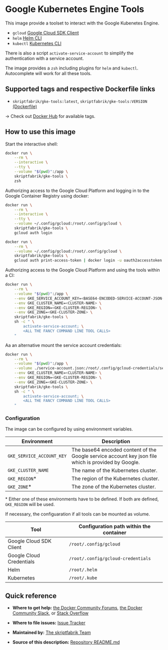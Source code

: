# Google Kubernetes Engine Tools

This image provide a toolset to interact with the Google Kubenetes
Engine.

-   `gcloud` [Google Cloud SDK Client](https://cloud.google.com/sdk/gcloud/)
-   `helm` [Helm CLI](https://docs.helm.sh/helm/#helm)
-   `kubectl` [Kubernetes CLI](https://kubernetes.io/docs/reference/kubectl/overview/)

There is also a script `activate-service-account` to simplify the
authentication with a service account.

The image provides a `zsh` including plugins for `helm` and `kubectl`.
Autocomplete will work for all these tools.

## Supported tags and respective Dockerfile links
-   `skriptfabrik/gke-tools:latest`, `skriptfabrik/gke-tools:VERSION` [(Dockerfile)](https://github.com/skriptfabrik/docker-gke-tools/blob/master/Dockerfile)

&rarr; Check out [Docker Hub](https://hub.docker.com/r/skriptfabrik/gke-tools/tags/) for available tags.

## How to use this image

Start the interactive shell:

```bash
docker run \
    --rm \
    --interactive \
    --tty \
    --volume "$(pwd)":/app \
    skriptfabrik/gke-tools \
    zsh
```

Authorizing access to the Google Cloud Platform and logging in to the
Google Container Registry using docker:

```bash
docker run \
    --rm \
    --interactive \
    --tty \
    --volume ~/.config/gcloud:/root/.config/gcloud \
    skriptfabrik/gke-tools \
    gcloud auth login

docker run \
    --rm \
    --volume ~/.config/gcloud:/root/.config/gcloud \
    skriptfabrik/gke-tools \
    gcloud auth print-access-token | docker login -u oauth2accesstoken --password-stdin https://eu.gcr.io
```

Authorizing access to the Google Cloud Platform and using the tools
within a CI:

```bash
docker run \
    --rm \
    --volume "$(pwd)":/app \
    --env GKE_SERVICE_ACCOUNT_KEY=<BASE64-ENCODED-SERVICE-ACCOUNT-JSON-DATA> \
    --env GKE_CLUSTER_NAME=<CLUSTER-NAME> \
    --env GKE_REGION=<GKE-CLUSTER-REGION> \
    --env GKE_ZONE=<GKE-CLUSTER-ZONE> \
    skriptfabrik/gke-tools \
    sh -c " \
        activate-service-account; \
        <ALL THE FANCY COMMAND LINE TOOL CALLS>
    "
```

Aa an alternative mount the service account credentials:

```bash
docker run \
    --rm \
    --volume "$(pwd)":/app \
    --volume ./service-account.json:/root/.config/gcloud-credentials/service-account.json \
    --env GKE_CLUSTER_NAME=<CLUSTER-NAME> \
    --env GKE_REGION=<GKE-CLUSTER-REGION> \
    --env GKE_ZONE=<GKE-CLUSTER-ZONE> \
    skriptfabrik/gke-tools \
    sh -c " \
        activate-service-account; \
        <ALL THE FANCY COMMAND LINE TOOL CALLS>
    "
```

### Configuration

The image can be configured by using environment variables.

| Environment | Description |
| --- | --- |
| `GKE_SERVICE_ACCOUNT_KEY` | The base64 encoded content of the Google service account key json file which is provided by Google. |
| `GKE_CLUSTER_NAME` | The name of the Kubernetes cluster. |
| `GKE_REGION`* | The region of the Kubernetes cluster. |
| `GKE_ZONE`* | The zone of the Kubernetes cluster. |

\* Either one of these environments have to be defined.
If both are defined, `GKE_REGION` will be used.

If necessary, the configuaration if all tools can be mounted as volume.

| Tool | Configuration path within the container |
| --- | --- |
| Google Cloud SDK Client | `/root/.config/gcloud` |
| Google Cloud Credentials | `/root/.config/gcloud-credentials` |
| Helm | `/root/.helm` |
| Kubernetes | `/root/.kube` |

## Quick reference
-   **Where to get help:**
[the Docker Community Forums](https://forums.docker.com),
[the Docker Community Slack](https://blog.docker.com/2016/11/introducing-docker-community-directory-docker-community-slack),
or [Stack Overflow](https://stackoverflow.com/search?tab=newest&q=docker)

-   **Where to file issues:**
[Issue Tracker](https://github.com/skriptfabrik/docker-hub-gke-tools/issues)

-   **Maintained by:**
[The skriptfabrik Team](https://github.com/skriptfabrik)

-   **Source of this description:**
[Repository README.md](https://github.com/skriptfabrik/docker-hub-gke-tools/blob/master/README.md)
